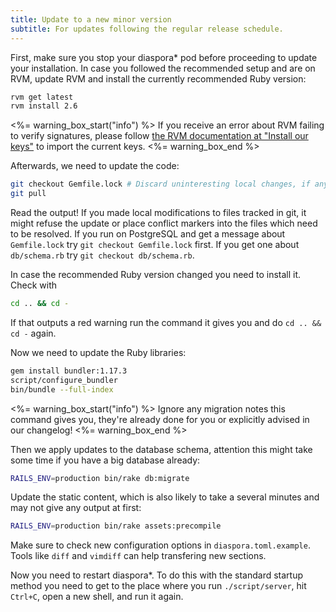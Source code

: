 ```yaml
---
title: Update to a new minor version
subtitle: For updates following the regular release schedule.
---
```


First, make sure you stop your diaspora* pod before proceeding to update your installation. In case you followed the recommended setup and are on RVM, update RVM and install the currently recommended Ruby version:

~~~bash
rvm get latest
rvm install 2.6
~~~

<%= warning_box_start("info") %>
If you receive an error about RVM failing to verify signatures, please follow [the RVM documentation at "Install our keys"][rvm-keys] to import the current keys.
<%= warning_box_end %>

Afterwards, we need to update the code:

~~~bash
git checkout Gemfile.lock # Discard uninteresting local changes, if any
git pull
~~~

Read the output! If you made local modifications to files tracked in git, it might refuse the update or place conflict markers into the files which need to be resolved. If you run on PostgreSQL and get a message about `Gemfile.lock` try `git checkout Gemfile.lock` first. If you get one about `db/schema.rb` try `git checkout db/schema.rb`.

In case the recommended Ruby version changed you need to install it. Check with

~~~bash
cd .. && cd -
~~~

If that outputs a red warning run the command it gives you and do `cd .. && cd -` again.

Now we need to update the Ruby libraries:

~~~bash
gem install bundler:1.17.3
script/configure_bundler
bin/bundle --full-index
~~~

<%= warning_box_start("info") %>
Ignore any migration notes this command gives you, they're already done for you or explicitly advised in our changelog!
<%= warning_box_end %>

Then we apply updates to the database schema, attention this might take some time if you have a big database already:

~~~bash
RAILS_ENV=production bin/rake db:migrate
~~~

Update the static content, which is also likely to take a several minutes and may not give any output at first:

~~~bash
RAILS_ENV=production bin/rake assets:precompile
~~~

Make sure to check new configuration options in `diaspora.toml.example`. Tools like `diff` and `vimdiff` can help transfering new sections.

Now you need to restart diaspora\*. To do this with the standard startup method you need to get to the place where you run `./script/server`, hit `Ctrl+C`, open a new shell, and run it again.

[rvm-keys]: https://rvm.io/rvm/security#install-our-keys
